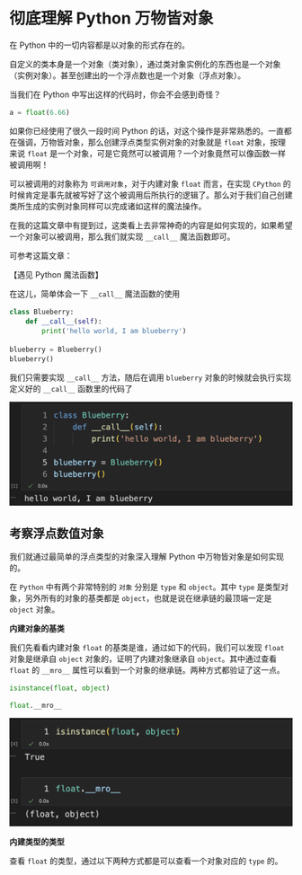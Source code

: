 # 彻底理解 Python 万物皆对象

在 Python 中的一切内容都是以对象的形式存在的。

自定义的类本身是一个对象（类对象），通过类对象实例化的东西也是一个对象（实例对象）。甚至创建出的一个浮点数也是一个对象（浮点对象）。

当我们在 Python 中写出这样的代码时，你会不会感到奇怪？

```python
a = float(6.66)
```

如果你已经使用了很久一段时间 Python 的话，对这个操作是非常熟悉的。一直都在强调，万物皆对象，那么创建浮点类型实例对象的对象就是 `float` 对象，按理来说 `float` 是一个对象，可是它竟然可以被调用？一个对象竟然可以像函数一样被调用啊！

可以被调用的对象称为 `可调用对象`，对于内建对象 `float` 而言，在实现 `CPython` 的时候肯定是事先就被写好了这个被调用后所执行的逻辑了。那么对于我们自己创建类所生成的实例对象同样可以完成诸如这样的魔法操作。

在我的这篇文章中有提到过，这类看上去非常神奇的内容是如何实现的，如果希望一个对象可以被调用，那么我们就实现 `__call__` 魔法函数即可。

可参考这篇文章：

【遇见 Python 魔法函数】

在这儿，简单体会一下 `__call__` 魔法函数的使用

```python
class Blueberry:
    def __call__(self):
        print('hello world, I am blueberry')

blueberry = Blueberry()
blueberry()
```

我们只需要实现 `__call__` 方法，随后在调用 `blueberry` 对象的时候就会执行实现定义好的 `__call__` 函数里的代码了

![](content.assets/image-20230215124933088.png)



## 考察浮点数值对象

我们就通过最简单的浮点类型的对象深入理解 Python 中万物皆对象是如何实现的。

在 `Python` 中有两个非常特别的 `对象` 分别是 `type` 和 `object`。其中 `type` 是类型对象，另外所有的对象的基类都是 `object`，也就是说在继承链的最顶端一定是 `object` 对象。

**内建对象的基类**

我们先看看内建对象 `float` 的基类是谁，通过如下的代码，我们可以发现 `float` 对象是继承自 `object` 对象的，证明了内建对象继承自 `object`。其中通过查看 `float` 的 `__mro__` 属性可以看到一个对象的继承链。两种方式都验证了这一点。

```python
isinstance(float, object)
```

```python
float.__mro__
```

![](content.assets/image-20230215165120280.png)

**内建类型的类型**

查看 `float` 的类型，通过以下两种方式都是可以查看一个对象对应的 `type` 的。









